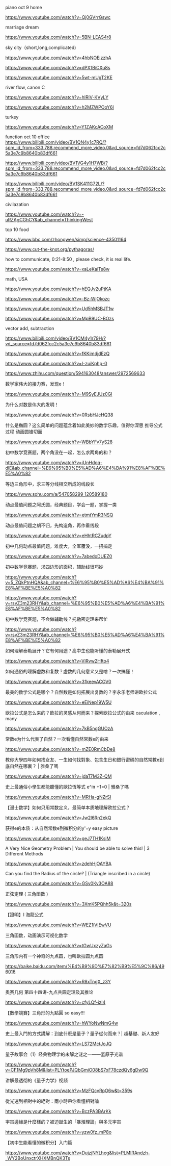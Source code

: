 piano oct 9  home

https://www.youtube.com/watch?v=Qj0GVrrGswc

marriage dream

https://www.youtube.com/watch?v=5BN-LEAS4r8

sky city（short,long,complicated)

https://www.youtube.com/watch?v=4hbNOEizzhA

https://www.youtube.com/watch?v=dPX1BiCXu8s

https://www.youtube.com/watch?v=5wt-mUgT2KE

river flow, canon C

https://www.youtube.com/watch?v=hIRiV-KVyLY

https://www.youtube.com/watch?v=h2MZWPOoY6I

turkey 

https://www.youtube.com/watch?v=Y1ZAKcACoXM

function oct 10 office   
https://www.bilibili.com/video/BV1QN4y1c7RQ/?spm_id_from=333.788.recommend_more_video.0&vd_source=fd7d062fcc2c5a3e7c9b8640b83df661

https://www.bilibili.com/video/BV1VG4y1H7WB/?spm_id_from=333.788.recommend_more_video.0&vd_source=fd7d062fcc2c5a3e7c9b8640b83df661

https://www.bilibili.com/video/BV1SK411G72L/?spm_id_from=333.788.recommend_more_video.0&vd_source=fd7d062fcc2c5a3e7c9b8640b83df661

civilazation

https://www.youtube.com/watch?v=-uRZAgCGhCY&ab_channel=ThinkingWest

top 10 food

https://www.bbc.com/zhongwen/simp/science-43501164


https://www.cut-the-knot.org/pythagoras/

how to communicate,  0:21-8:50 , please check, it is real life.

https://www.youtube.com/watch?v=xaLeKaiTs8w

math,  USA

https://www.youtube.com/watch?v=hEQJv2uPtKA

https://www.youtube.com/watch?v=-Bz-WjOkozc

https://www.youtube.com/watch?v=Ud5hMSBJT1w

https://www.youtube.com/watch?v=MpB9UC-BOzs

vector add,  subtraction 

https://www.bilibili.com/video/BV1CM4y1r79H/?vd_source=fd7d062fcc2c5a3e7c9b8640b83df661

https://www.youtube.com/watch?v=fKKimdjdEzQ

https://www.youtube.com/watch?v=I-zuiKphp-0

https://www.zhihu.com/question/594163048/answer/2972569633

数学家伟大的接力赛，发现e！

https://www.youtube.com/watch?v=M9SyEJUz0GI

为什么对数是伟大的发明！

https://www.youtube.com/watch?v=0RsbHJcHQ38

什么是椭圆？这么简单的问题蕴含着如此美妙的数学乐趣，值得你深思     推导公式过程     动画圆锥切面

https://www.youtube.com/watch?v=WBbYFv7yS28

初中数学竞赛题，两个角没在一起，怎么求两角的和？

https://www.youtube.com/watch?v=iUnHdoq-dlE&ab_channel=%E6%95%B0%E5%AD%A6%E4%BA%91%E8%AF%BE%E5%A0%82

等边三角形中，求三等分线相交所成的线段长 

https://www.sohu.com/a/547058299_120589180

动点最值问题之阿氏圆，经典题目，学会一题，掌握一类

https://www.youtube.com/watch?v=etmtYmR3NSQ

动点最值问题之胡不归，先构造角，再作垂线段

https://www.youtube.com/watch?v=eHhtRCZudpY

初中几何动点最值问题，难度大，全军覆没，一招搞定

https://www.youtube.com/watch?v=7abedoDUEZ0

初中数学竞赛题，求四边形的面积，辅助线很巧妙

https://www.youtube.com/watch?v=5_ZQkPtnHQA&ab_channel=%E6%95%B0%E5%AD%A6%E4%BA%91%E8%AF%BE%E5%A0%82

https://www.youtube.com/watch?v=rsvZ3m23RHY&ab_channel=%E6%95%B0%E5%AD%A6%E4%BA%91%E8%AF%BE%E5%A0%82

初中数学竞赛题，不会做辅助线？托勒密定理来帮忙

https://www.youtube.com/watch?v=rsvZ3m23RHY&ab_channel=%E6%95%B0%E5%AD%A6%E4%BA%91%E8%AF%BE%E5%A0%82

如何理解泰勒展开？它有何用途？高中生也能听懂的泰勒展开式

https://www.youtube.com/watch?v=ViRvw2Hfto4

如何通俗的理解虚数和复数？虚数的几何意义又是啥？一次搞懂！

https://www.youtube.com/watch?v=31keevACOV0

最美的数学公式是哪个？自然数是如何拓展出复数的？李永乐老师讲欧拉公式

https://www.youtube.com/watch?v=eEiNep19W5U

欧拉公式是怎么来的？欧拉的灵感从何而来？探索欧拉公式的由来   caculation , many

https://www.youtube.com/watch?v=7kB5ngGUOzA

常数e为什么代表了自然？一次看懂自然常数e的由来

https://www.youtube.com/watch?v=mZE0RmCbDe8

教你大學四年如何找女友、一生如何找對象、包含生日和銀行密碼的自然常數e到底自然在哪裏？ | 雅桑了嗎

https://www.youtube.com/watch?v=jdaT7M3Z-QM

史上最通俗小學生都能聽懂的歐拉恆等式 e^iπ +1=0 | 雅桑了嗎

https://www.youtube.com/watch?v=MRHa-gNZrSI

【漫士数学】如何只用常数定义，最简单本质地理解欧拉公式？

https://www.youtube.com/watch?v=Jw2l6Rn2ekQ

获得e的本质：从自然常数e到微积分的y'=y    easy picture

https://www.youtube.com/watch?v=geJ7TH1KsjM

A Very Nice Geometry Problem | You should be able to solve this! | 3 Different Methods

https://www.youtube.com/watch?v=zdehHjOAYBA

Can you find the Radius of the circle? | (Triangle inscribed in a circle)

https://www.youtube.com/watch?v=GSv0Kv3OA88

正弦定理 ( 三角函數 )

https://www.youtube.com/watch?v=3XmK5PQhh5k&t=320s

【證明】I 海龍公式

https://www.youtube.com/watch?v=WEZ1iVIEwVU

三角函数，动画演示可视化数学

https://www.youtube.com/watch?v=tGwUxzyZaGs

三角形内有一个神奇的九点圆，也叫欧拉圆九点圆

https://baike.baidu.com/item/%E4%B9%9D%E7%82%B9%E5%9C%86/496016

https://www.youtube.com/watch?v=R8xTngX_z3Y

奥赛几何 第四十四讲-九点共圆定理及其推论

https://www.youtube.com/watch?v=cfyLQf-izI4

【數學競賽】三角形的九點圓            so easy!!!

https://www.youtube.com/watch?v=hWYoNwNmG4w

史上最入門的方式講解：到底什麽是量子？量子從何而來？| 超基礎、新人友好

https://www.youtube.com/watch?v=LS72MctJoJQ

量子故事会（1）经典物理学的未解之谜之一——氢原子光谱

https://www.youtube.com/watch?v=CF1Mg9pVh8M&list=PLYtoePJQbGmiO08bS7xF78czdQy6gDw9Q

讲解最透彻的《量子力学》视频

https://www.youtube.com/watch?v=MzFQcvRpO6w&t=359s

從光速到相對中的絕對：兩小時帶你看懂相對論

https://www.youtube.com/watch?v=BczPA3BArKk

宇宙邊緣是什麼樣的？被迫誕生的「暴漲理論」與多元宇宙

https://www.youtube.com/watch?v=yzw0fz_mP8o

【初中生能看懂的微积分】入门篇

https://www.youtube.com/watch?v=DujzjNYLheg&list=PLMIRAndzh-_WY2BoUnxctrXHXMBnQK3Ts
